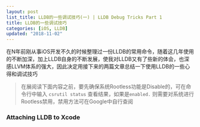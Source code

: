 ```yaml
---
layout: post
list_title: LLDB的一些调试技巧(一) | LLDB Debug Tricks Part 1
title: LLDB的一些调试技巧
categories: [iOS, LLDB]
updated: "2018-11-02"
---
```


在N年前刚从事iOS开发不久的时候整理过一份LLDB的常用命令，随着这几年使用的不断加深，加上LLDB自身的不断发展，使我对LLDB又有了些新的体会，也深感LLVM体系的强大，因此决定用接下来的两篇文章总结一下使用LLDB的一些心得和调试技巧






> 在展阅读下面内容之前，要先确保系统Rootless功能是Disable的，可在命令行中输入 `csrutil status` 查看结果，如果是`enabled.` 则需要对系统进行Rootless禁用，禁用方法可在Google中自行查阅

### Attaching LLDB to Xcode





